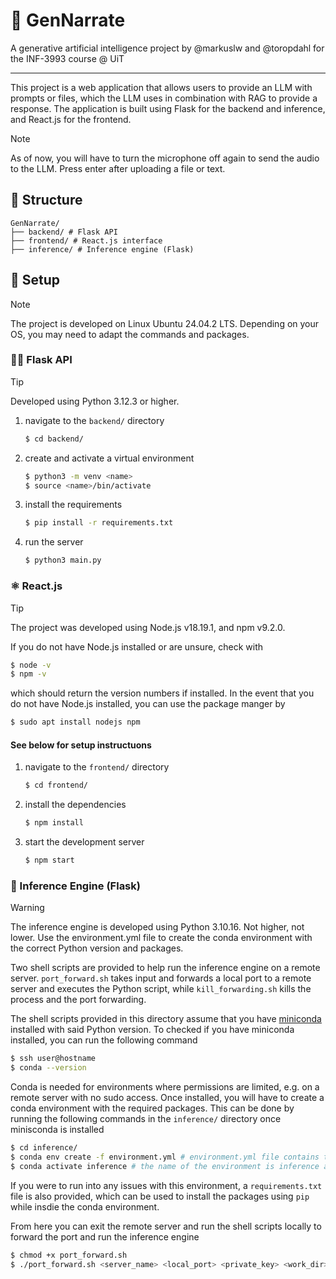 # 🧠 GenNarrate
A generative artificial intelligence project by @markuslw and @toropdahl for the INF-3993 course @ UiT

---
This project is a web application that allows users to provide an LLM with prompts or files, which the LLM uses in combination with RAG to provide a response. The application is built using Flask for the backend and inference, and React.js for the frontend.

> [!NOTE]
> As of now, you will have to turn the microphone off again to send the audio to the LLM. Press enter after uploading a file or text.

## 📁 Structure

```
GenNarrate/
├── backend/ # Flask API
├── frontend/ # React.js interface
├── inference/ # Inference engine (Flask)
```

## 🔧 Setup
> [!NOTE]
>The project is developed on Linux Ubuntu 24.04.2 LTS. Depending on your OS, you may need to adapt the commands and packages.

### 🧑‍💻 Flask API
> [!TIP]
> Developed using Python 3.12.3 or higher.

1. navigate to the `backend/` directory
    ```bash
    $ cd backend/
    ```
2. create and activate a virtual environment
    ```bash
    $ python3 -m venv <name>
    $ source <name>/bin/activate
    ```
3. install the requirements
    ```bash
    $ pip install -r requirements.txt
    ```
4. run the server
    ```bash
    $ python3 main.py
    ```

### ⚛️ React.js
> [!TIP]
> The project was developed using Node.js v18.19.1, and npm v9.2.0.

If you do not have Node.js installed or are unsure,
check with
```bash
$ node -v
$ npm -v
```
which should return the version numbers if installed. In the event that you do not have Node.js installed, you can use the package manger by
```bash
$ sudo apt install nodejs npm
```

#### See below for setup instructuons

1. navigate to the `frontend/` directory
    ```bash
    $ cd frontend/
    ```
2. install the dependencies
    ```bash
    $ npm install
    ```
3. start the development server
    ```bash
    $ npm start
    ```

### 🧠 Inference Engine (Flask)
> [!WARNING]
> The inference engine is developed using Python 3.10.16. Not higher, not lower. Use the environment.yml file to create the conda environment with the correct Python version and packages.

Two shell scripts are provided to help run the inference engine on a remote server. `port_forward.sh` takes input and forwards a local port to a remote server and executes the Python script, while `kill_forwarding.sh` kills the process and the port forwarding.

The shell scripts provided in this directory assume that you have [miniconda](https://www.anaconda.com/docs/getting-started/miniconda/main) installed with said Python version. To checked if you have miniconda installed, you can run the following command

```bash
$ ssh user@hostname
$ conda --version
```

Conda is needed for environments where permissions are limited, e.g. on a remote server with no sudo access.
Once installed, you will have to create a conda environment with the required packages. This can be done by running the following commands in the `inference/` directory once minisconda is installed

```bash
$ cd inference/
$ conda env create -f environment.yml # environment.yml file contains the required packages from apt and pip
$ conda activate inference # the name of the environment is inference as defined in the YML file
```

If you were to run into any issues with this environment, a `requirements.txt` file is also provided, which can be used to install the packages using `pip` while insdie the conda environment.

From here you can exit the remote server and run the shell scripts locally to forward the port and run the inference engine

```bash
$ chmod +x port_forward.sh
$ ./port_forward.sh <server_name> <local_port> <private_key> <work_dir>
```